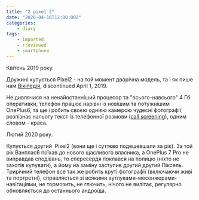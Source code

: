 ```yaml
---
title: "2 pixel 2"
date: "2020-04-16T12:00:00Z"
categories:
    - diary
tags:
    - imported
    - r:eviewed
    - smartphone
---
```

Квітень 2019 року.

Дружині купується Pixel2 - на той момент дворічна модель, та і як пише нам [Вікіпедія](https://en.wikipedia.org/wiki/Pixel_2), discontinued April 1, 2019.
<!--more-->
Не дивлячися на ненайостанніший процесор та "всього-навсього" 4 Гб оперативки, телефон працює нарівні із новішим та потужнішим OnePlus6, та ще і робить своєю однією камерою чудесні фотографії, розпізнає нальоту текст із телефонної розмови ([call screening](https://support.google.com/phoneapp/answer/9118387?hl=en)), одним словом - краса.

Лютий 2020 року.

Купується другий  Pixel2 (вони ще і суттєво подешевшали за рік). За той рік Ванплас6 поїхав до нового щасливого власника, а OnePlus 7 Pro не виправдав сподівань, то спересердя поклався на полицю (ніхто не захотів купувати), а йому на заміну заступив другий другий Піксель. Трирічний телефон все так же робить круті фотографії (включаючи живі та портретні), справляється зі всякими аутлуками-месенжерами-навігаціями, не тормозить, не глючить, нічого не вилітає, регулярно обновляється до останнього андроїда.
